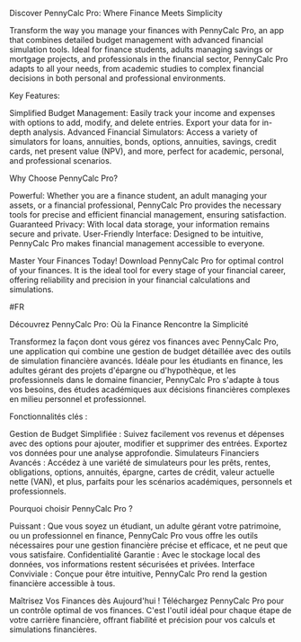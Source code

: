 Discover PennyCalc Pro: Where Finance Meets Simplicity

Transform the way you manage your finances with PennyCalc Pro, an app that combines detailed budget management with advanced financial simulation tools. Ideal for finance students, adults managing savings or mortgage projects, and professionals in the financial sector, PennyCalc Pro adapts to all your needs, from academic studies to complex financial decisions in both personal and professional environments.

Key Features:

Simplified Budget Management: Easily track your income and expenses with options to add, modify, and delete entries. Export your data for in-depth analysis.
Advanced Financial Simulators: Access a variety of simulators for loans, annuities, bonds, options, annuities, savings, credit cards, net present value (NPV), and more, perfect for academic, personal, and professional scenarios.

Why Choose PennyCalc Pro?

Powerful: Whether you are a finance student, an adult managing your assets, or a financial professional, PennyCalc Pro provides the necessary tools for precise and efficient financial management, ensuring satisfaction.
Guaranteed Privacy: With local data storage, your information remains secure and private.
User-Friendly Interface: Designed to be intuitive, PennyCalc Pro makes financial management accessible to everyone.

Master Your Finances Today! Download PennyCalc Pro for optimal control of your finances. It is the ideal tool for every stage of your financial career, offering reliability and precision in your financial calculations and simulations.



#FR

Découvrez PennyCalc Pro: Où la Finance Rencontre la Simplicité

Transformez la façon dont vous gérez vos finances avec PennyCalc Pro, une application qui combine une gestion de budget détaillée avec des outils de simulation financière avancés. Idéale pour les étudiants en finance, les adultes gérant des projets d'épargne ou d'hypothèque, et les professionnels dans le domaine financier, PennyCalc Pro s'adapte à tous vos besoins, des études académiques aux décisions financières complexes en milieu personnel et professionnel.

Fonctionnalités clés :

Gestion de Budget Simplifiée : Suivez facilement vos revenus et dépenses avec des options pour ajouter, modifier et supprimer des entrées. Exportez vos données pour une analyse approfondie.
Simulateurs Financiers Avancés : Accédez à une variété de simulateurs pour les prêts, rentes, obligations, options, annuités, épargne, cartes de crédit, valeur actuelle nette (VAN), et plus, parfaits pour les scénarios académiques, personnels et professionnels.

Pourquoi choisir PennyCalc Pro ?

Puissant : Que vous soyez un étudiant, un adulte gérant votre patrimoine, ou un professionnel en finance, PennyCalc Pro vous offre les outils nécessaires pour une gestion financière précise et efficace, et ne peut que vous satisfaire.
Confidentialité Garantie : Avec le stockage local des données, vos informations restent sécurisées et privées.
Interface Conviviale : Conçue pour être intuitive, PennyCalc Pro rend la gestion financière accessible à tous.

Maîtrisez Vos Finances dès Aujourd'hui ! Téléchargez PennyCalc Pro pour un contrôle optimal de vos finances. C'est l'outil idéal pour chaque étape de votre carrière financière, offrant fiabilité et précision pour vos calculs et simulations financières.
